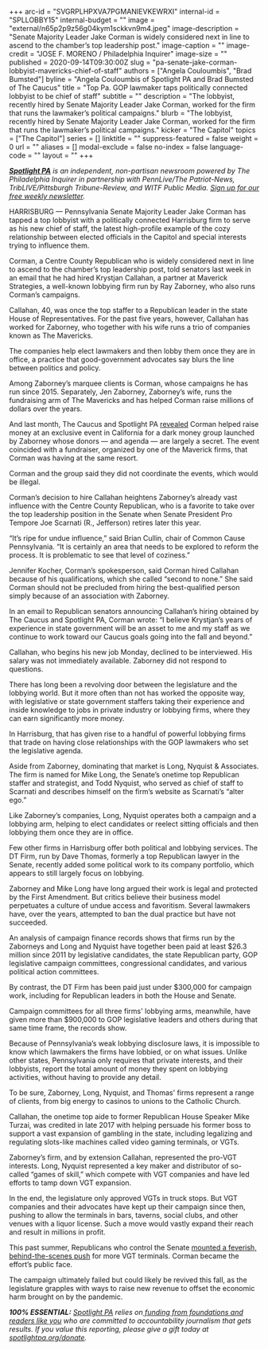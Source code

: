 +++
arc-id = "SVGRPLHPXVA7PGMANIEVKEWRXI"
internal-id = "SPLLOBBY15"
internal-budget = ""
image = "external/n65p2p9z56g04kym1sckkvn9m4.jpeg"
image-description = "Senate Majority Leader Jake Corman is widely considered next in line to ascend to the chamber’s top leadership post."
image-caption = ""
image-credit = "JOSE F. MORENO / Philadelphia Inquirer"
image-size = ""
published = 2020-09-14T09:30:00Z
slug = "pa-senate-jake-corman-lobbyist-mavericks-chief-of-staff"
authors = ["Angela Couloumbis", "Brad Bumsted"]
byline = "Angela Couloumbis of Spotlight PA and Brad Bumsted of The Caucus"
title = "Top Pa. GOP lawmaker taps politically connected lobbyist to be chief of staff"
subtitle = ""
description = "The lobbyist, recently hired by Senate Majority Leader Jake Corman, worked for the firm that runs the lawmaker’s political campaigns."
blurb = "The lobbyist, recently hired by Senate Majority Leader Jake Corman, worked for the firm that runs the lawmaker’s political campaigns."
kicker = "The Capitol"
topics = ["The Capitol"]
series = []
linktitle = ""
suppress-featured = false
weight = 0
url = ""
aliases = []
modal-exclude = false
no-index = false
language-code = ""
layout = ""
+++

<a href="https://www.spotlightpa.org/"><i><b>Spotlight PA</b></i></a><i> is an independent, non-partisan newsroom powered by The Philadelphia Inquirer in partnership with PennLive/The Patriot-News, TribLIVE/Pittsburgh Tribune-Review, and WITF Public Media. </i><a href="https://www.spotlightpa.org/newsletters"><i>Sign up for our free weekly newsletter</i></a><i>.</i>

HARRISBURG — Pennsylvania Senate Majority Leader Jake Corman has tapped a top lobbyist with a politically connected Harrisburg firm to serve as his new chief of staff, the latest high-profile example of the cozy relationship between elected officials in the Capitol and special interests trying to influence them.

Corman, a Centre County Republican who is widely considered next in line to ascend to the chamber’s top leadership post, told senators last week in an email that he had hired Krystjan Callahan, a partner at Maverick Strategies, a well-known lobbying firm run by Ray Zaborney, who also runs Corman’s campaigns.

Callahan, 40, was once the top staffer to a Republican leader in the state House of Representatives. For the past five years, however, Callahan has worked for Zaborney, who together with his wife runs a trio of companies known as The Mavericks.

The companies help elect lawmakers and then lobby them once they are in office, a practice that good-government advocates say blurs the line between politics and policy.

Among Zaborney’s marquee clients is Corman, whose campaigns he has run since 2015. Separately, Jen Zaborney, Zaborney’s wife, runs the fundraising arm of The Mavericks and has helped Corman raise millions of dollars over the years.

And last month, The Caucus and Spotlight PA <a href="https://www.spotlightpa.org/news/2020/08/pa-campaign-dark-money-growth-opportunity-fund-jake-corman-gop/">revealed</a> Corman helped raise money at an exclusive event in California for a dark money group launched by Zaborney whose donors — and agenda — are largely a secret. The event coincided with a fundraiser, organized by one of the Maverick firms, that Corman was having at the same resort.

<script src="https://www.spotlightpa.org/embed.js" async></script><div data-spl-embed-version="1" data-spl-src="https://www.spotlightpa.org/embeds/newsletter/"></div>

Corman and the group said they did not coordinate the events, which would be illegal.

Corman’s decision to hire Callahan heightens Zaborney’s already vast influence with the Centre County Republican, who is a favorite to take over the top leadership position in the Senate when Senate President Pro Tempore Joe Scarnati (R., Jefferson) retires later this year.

“It’s ripe for undue influence,” said Brian Cullin, chair of Common Cause Pennsylvania. “It is certainly an area that needs to be explored to reform the process. It is problematic to see that level of coziness.”

Jennifer Kocher, Corman’s spokesperson, said Corman hired Callahan because of his qualifications, which she called “second to none.” She said Corman should not be precluded from hiring the best-qualified person simply because of an association with Zaborney.

In an email to Republican senators announcing Callahan’s hiring obtained by The Caucus and Spotlight PA, Corman wrote: “I believe Krystjan’s years of experience in state government will be an asset to me and my staff as we continue to work toward our Caucus goals going into the fall and beyond.”

Callahan, who begins his new job Monday, declined to be interviewed. His salary was not immediately available. Zaborney did not respond to questions.

There has long been a revolving door between the legislature and the lobbying world. But it more often than not has worked the opposite way, with legislative or state government staffers taking their experience and inside knowledge to jobs in private industry or lobbying firms, where they can earn significantly more money.

In Harrisburg, that has given rise to a handful of powerful lobbying firms that trade on having close relationships with the GOP lawmakers who set the legislative agenda.

Aside from Zaborney, dominating that market is Long, Nyquist &amp; Associates. The firm is named for Mike Long, the Senate’s onetime top Republican staffer and strategist, and Todd Nyquist, who served as chief of staff to Scarnati and describes himself on the firm’s website as Scarnati’s “alter ego.”

Like Zaborney’s companies, Long, Nyquist operates both a campaign and a lobbying arm, helping to elect candidates or reelect sitting officials and then lobbying them once they are in office.

Few other firms in Harrisburg offer both political and lobbying services. The DT Firm, run by Dave Thomas, formerly a top Republican lawyer in the Senate, recently added some political work to its company portfolio, which appears to still largely focus on lobbying.

Zaborney and Mike Long have long argued their work is legal and protected by the First Amendment. But critics believe their business model perpetuates a culture of undue access and favoritism. Several lawmakers have, over the years, attempted to ban the dual practice but have not succeeded.

An analysis of campaign finance records shows that firms run by the Zaborneys and Long and Nyquist have together been paid at least $26.3 million since 2011 by legislative candidates, the state Republican party, GOP legislative campaign committees, congressional candidates, and various political action committees.

By contrast, the DT Firm has been paid just under $300,000 for campaign work, including for Republican leaders in both the House and Senate.

Campaign committees for all three firms' lobbying arms, meanwhile, have given more than $900,000 to GOP legislative leaders and others during that same time frame, the records show.

Because of Pennsylvania’s weak lobbying disclosure laws, it is impossible to know which lawmakers the firms have lobbied, or on what issues. Unlike other states, Pennsylvania only requires that private interests, and their lobbyists, report the total amount of money they spent on lobbying activities, without having to provide any detail.

<script src="https://www.spotlightpa.org/embed.js" async></script><div data-spl-embed-version="1" data-spl-src="https://www.spotlightpa.org/embeds/donate/?teaser_text=Help%20Spotlight%20PA%20continue%20to%20follow%20the%20money%20and%20hold%20our%20elected%20officials%20to%20account."></div>

To be sure, Zaborney, Long, Nyquist, and Thomas' firms represent a range of clients, from big energy to casinos to unions to the Catholic Church.

Callahan, the onetime top aide to former Republican House Speaker Mike Turzai, was credited in late 2017 with helping persuade his former boss to support a vast expansion of gambling in the state, including legalizing and regulating slots-like machines called video gaming terminals, or VGTs.

Zaborney’s firm, and by extension Callahan, represented the pro-VGT interests. Long, Nyquist represented a key maker and distributor of so-called “games of skill,” which compete with VGT companies and have led efforts to tamp down VGT expansion.

In the end, the legislature only approved VGTs in truck stops. But VGT companies and their advocates have kept up their campaign since then, pushing to allow the terminals in bars, taverns, social clubs, and other venues with a liquor license. Such a move would vastly expand their reach and result in millions in profit.

This past summer, Republicans who control the Senate <a href="https://www.spotlightpa.org/news/2020/06/pennsylvania-gambling-video-gaming-terminals-joe-scarnati-jake-corman/">mounted a feverish, behind-the-scenes push</a> for more VGT terminals. Corman became the effort’s public face.

The campaign ultimately failed but could likely be revived this fall, as the legislature grapples with ways to raise new revenue to offset the economic harm brought on by the pandemic.

<i><b>100% ESSENTIAL:</b></i><i> </i><a href="https://www.spotlightpa.org/"><i>Spotlight PA</i></a><i> relies on</i><a href="https://www.spotlightpa.org/support"><i> funding from foundations and readers like you</i></a><i> who are committed to accountability journalism that gets results. If you value this reporting, please give a gift today at </i><a href="http://spotlightpa.org/donate"><i>spotlightpa.org/donate</i></a><i>.</i>
